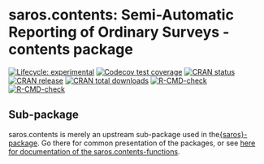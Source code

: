 
<!-- README.md is generated from README.Rmd. Please edit that file -->

# saros.contents: Semi-Automatic Reporting of Ordinary Surveys - contents package

<!-- badges: start -->

[![Lifecycle:
experimental](https://img.shields.io/badge/lifecycle-experimental-orange.svg)](https://lifecycle.r-lib.org/articles/stages.html#experimental)
[![Codecov test
coverage](https://codecov.io/gh/NIFU-NO/saros.contents/branch/main/graph/badge.svg)](https://app.codecov.io/gh/NIFU-NO/saros.contents?branch=main)
[![CRAN
status](https://www.r-pkg.org/badges/version/saros.contents)](https://CRAN.R-project.org/package=saros.contents)
[![CRAN
release](https://www.r-pkg.org/badges/version-ago/saros.contents)](https://CRAN.R-project.org/package=saros.contents)
[![CRAN total
downloads](https://cranlogs.r-pkg.org/badges/grand-total/saros.contents)](https://CRAN.R-project.org/package=saros.contents)
[![R-CMD-check](https://github.com/NIFU-NO/saros.contents/actions/workflows/R-CMD-check.yaml/badge.svg)](https://github.com/NIFU-NO/saros.contents/actions/workflows/R-CMD-check.yaml)
[![R-CMD-check](https://github.com/NIFU-NO/saros.contents/actions/workflows/R-CMD-check.yaml/badge.svg)](https://github.com/NIFU-NO/saros.contents/actions/workflows/R-CMD-check.yaml)
<!-- badges: end -->

## Sub-package

saros.contents is merely an upstream sub-package used in
the[{saros}-package](https://github.com/NIFU-NO/saros/). Go there for
common presentation of the packages, or see [here for documentation of
the
saros.contents-functions](https://nifu-no.github.io/saros.contents/).
